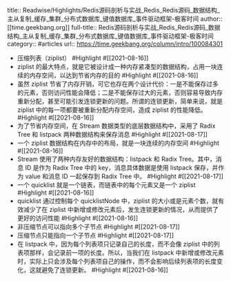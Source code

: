 title:: Readwise/Highlights/Redis源码剖析与实战_Redis_Redis源码_数据结构_主从复制_缓存_集群_分布式数据库_键值数据库_事件驱动框架-极客时间
author:: [[time.geekbang.org]]
full-title:: Redis源码剖析与实战_Redis_Redis源码_数据结构_主从复制_缓存_集群_分布式数据库_键值数据库_事件驱动框架-极客时间
category:: #articles
url:: https://time.geekbang.org/column/intro/100084301

- 压缩列表（ziplist） #Highlight #[[2021-08-16]]
- ziplist 的最大特点，就是它被设计成一种内存紧凑型的数据结构，占用一块连续的内存空间，以达到节省内存的目的 #Highlight #[[2021-08-16]]
- 虽然 ziplist 节省了内存开销，可它也存在两个设计代价：一是不能保存过多的元素，否则访问性能会降低；二是不能保存过大的元素，否则容易导致内存重新分配，甚至可能引发连锁更新的问题。所谓的连锁更新，简单来说，就是 ziplist 中的每一项都要被重新分配内存空间，造成 ziplist 的性能降低。 #Highlight #[[2021-08-16]]
- 为了节省内存空间，在 Stream 数据类型的底层数据结构中，采用了 Radix Tree 和 listpack 两种数据结构来保存消息 #Highlight #[[2021-08-17]]
- 一个 ziplist 数据结构在内存中的布局，就是一块连续的内存空间 #Highlight #[[2021-08-16]]
- Stream 使用了两种内存友好的数据结构：listpack 和 Radix Tree。其中，消息 ID 是作为 Radix Tree 中的 key，消息具体数据是使用 listpack 保存，并作为 value 和消息 ID 一起保存到 Radix Tree 中。 #Highlight #[[2021-08-17]]
- 一个 quicklist 就是一个链表，而链表中的每个元素又是一个 ziplist #Highlight #[[2021-08-16]]
- quicklist 通过控制每个 quicklistNode 中，ziplist 的大小或是元素个数，就有效减少了在 ziplist 中新增或修改元素后，发生连锁更新的情况，从而提供了更好的访问性能 #Highlight #[[2021-08-16]]
- 非压缩节点可以指向多个子节点 #Highlight #[[2021-08-17]]
- 压缩节点只能指向一个子节点 #Highlight #[[2021-08-17]]
- 在 listpack 中，因为每个列表项只记录自己的长度，而不会像 ziplist 中的列表项那样，会记录前一项的长度。所以，当我们在 listpack 中新增或修改元素时，实际上只会涉及每个列表项自己的操作，而不会影响后续列表项的长度变化，这就避免了连锁更新。 #Highlight #[[2021-08-16]]
